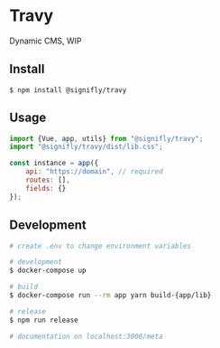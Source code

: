# Travy

Dynamic CMS, WIP


## Install

```
$ npm install @signifly/travy
```


## Usage

```js
import {Vue, app, utils} from "@signifly/travy";
import "@signifly/travy/dist/lib.css";

const instance = app({
	api: "https://domain", // required
	routes: [],
	fields: {}
});
```


## Development

```bash
# create .env to change environment variables

# development
$ docker-compose up

# build
$ docker-compose run --rm app yarn build-{app/lib}

# release
$ npm run release

# documentation on localhost:3000/meta
```
